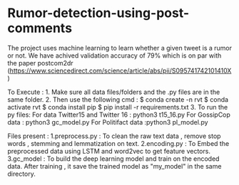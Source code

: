 # Rumor-detection-using-post-comments
The project uses machine learning to learn whether a given tweet is a rumor or not. We have achived validation accuracy of 79% which is on par with the paper postcom2dr (https://www.sciencedirect.com/science/article/abs/pii/S095741742101410X )

To Execute : 1. Make sure all data files/folders and the .py files are in the same folder. 2. Then use the following cmd : $ conda create -n rvt $ conda activate rvt $ conda install pip $ pip install -r requirements.txt 3. To run the py files: For data Twitter15 and Twitter 16 : python3 t15_16.py For GossipCop data : python3 gc_model.py For Politifact data :python3 pl_model.py

Files present :
    1.preprocess.py : To clean the raw text data , remove stop words , stemming and lemmatization on text.
    2.encoding.py : To Embed the preprocessed data using LSTM and word2vec to get feature vectors.
    3.gc_model : To build the deep learning model and train on the encoded data. After training , it save the trained model as "my_model" in the same directory.
   
